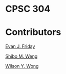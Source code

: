 CPSC 304
========

Contributors
============

[Evan J. Friday]()

[Shibo M. Weng](https://github.com/SMWTLM)

[Wilson Y. Wong](https://github.com/wywong)
